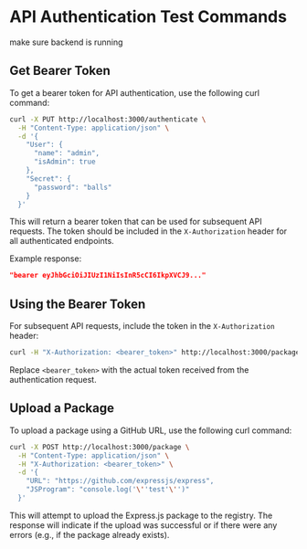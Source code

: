 # API Authentication Test Commands
make sure backend is running
## Get Bearer Token
To get a bearer token for API authentication, use the following curl command:

```bash
curl -X PUT http://localhost:3000/authenticate \
  -H "Content-Type: application/json" \
  -d '{
    "User": {
      "name": "admin",
      "isAdmin": true
    },
    "Secret": {
      "password": "balls"
    }
  }'
```

This will return a bearer token that can be used for subsequent API requests. The token should be included in the `X-Authorization` header for all authenticated endpoints.

Example response:
```json
"bearer eyJhbGciOiJIUzI1NiIsInR5cCI6IkpXVCJ9..."
```

## Using the Bearer Token
For subsequent API requests, include the token in the `X-Authorization` header:

```bash
curl -H "X-Authorization: <bearer_token>" http://localhost:3000/package/{id}
```

Replace `<bearer_token>` with the actual token received from the authentication request.

## Upload a Package
To upload a package using a GitHub URL, use the following curl command:

```bash
curl -X POST http://localhost:3000/package \
  -H "Content-Type: application/json" \
  -H "X-Authorization: <bearer_token>" \
  -d '{
    "URL": "https://github.com/expressjs/express",
    "JSProgram": "console.log('\''test'\'')"
  }'
```

This will attempt to upload the Express.js package to the registry. The response will indicate if the upload was successful or if there were any errors (e.g., if the package already exists).
